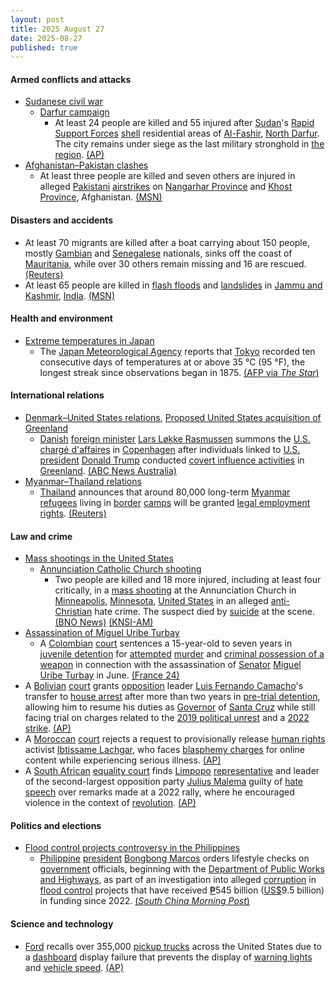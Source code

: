 ```yaml
---
layout: post
title: 2025 August 27
date: 2025-08-27
published: true
---
```



#### Armed conflicts and attacks

* [Sudanese civil war](https://en.wikipedia.org/wiki/Sudanese_civil_war_%282023%E2%80%93present%29 "Sudanese civil war (2023–present)")
  * [Darfur campaign](https://en.wikipedia.org/wiki/Darfur_campaign_%282023%E2%80%93present%29 "Darfur campaign (2023–present)")
    * At least 24 people are killed and 55 injured after [Sudan](https://en.wikipedia.org/wiki/Sudan "Sudan")'s [Rapid Support Forces](https://en.wikipedia.org/wiki/Rapid_Support_Forces "Rapid Support Forces") [shell](https://en.wikipedia.org/wiki/Shell_%28projectile%29 "Shell (projectile)") residential areas of [Al-Fashir](https://en.wikipedia.org/wiki/Al-Fashir "Al-Fashir"), [North Darfur](https://en.wikipedia.org/wiki/North_Darfur "North Darfur"). The city remains under siege as the last military stronghold in [the region](https://en.wikipedia.org/wiki/Darfur "Darfur"). [(AP)](https://apnews.com/article/sudan-military-rsf-darfur-el-fasher-d5f8bb5589f1c77b95c107bd72d15449)
* [Afghanistan–Pakistan clashes](https://en.wikipedia.org/wiki/Afghanistan%E2%80%93Pakistan_clashes_%282024%E2%80%93present%29 "Afghanistan–Pakistan clashes (2024–present)")
  * At least three people are killed and seven others are injured in alleged [Pakistani](https://en.wikipedia.org/wiki/Pakistan "Pakistan") [airstrikes](https://en.wikipedia.org/wiki/Airstrike "Airstrike") on [Nangarhar Province](https://en.wikipedia.org/wiki/Nangarhar_Province "Nangarhar Province") and [Khost Province](https://en.wikipedia.org/wiki/Khost_Province "Khost Province"), Afghanistan. [(MSN)](https://www.msn.com/en-ca/news/world/taliban-blames-pakistan-for-airstrikes-that-kill-3-people-in-eastern-afghanistan/ar-AA1LqlP8?ocid=winp1taskbar&cvid=0fab9a2a350249e2adb0f5702965899c&ei=7)

#### Disasters and accidents

* At least 70 migrants are killed after a boat carrying about 150 people, mostly [Gambian](https://en.wikipedia.org/wiki/Gambia "Gambia") and [Senegalese](https://en.wikipedia.org/wiki/Senegal "Senegal") nationals, sinks off the coast of [Mauritania](https://en.wikipedia.org/wiki/Mauritania "Mauritania"), while over 30 others remain missing and 16 are rescued. [(Reuters)](https://www.reuters.com/world/europe/least-70-killed-capsize-migrant-boat-off-west-africa-gambia-says-2025-08-30/)
* At least 65 people are killed in [flash floods](https://en.wikipedia.org/wiki/Flash_flood "Flash flood") and [landslides](https://en.wikipedia.org/wiki/Landslide "Landslide") in [Jammu and Kashmir](https://en.wikipedia.org/wiki/Jammu_and_Kashmir_%28union_territory%29 "Jammu and Kashmir (union territory)"), [India](https://en.wikipedia.org/wiki/India "India"). [(MSN)](https://www.msn.com/en-ca/weather/topstories/flash-floods-and-landslide-kill-dozens-in-indian-controlled-kashmir/ar-AA1LjcpD?ocid=winp1taskbar&cvid=09d62ab106224ac8cf04b3fbcc96fd71&ei=7)

#### Health and environment

* [Extreme temperatures in Japan](https://en.wikipedia.org/wiki/List_of_extreme_temperatures_in_Japan "List of extreme temperatures in Japan")
  * The [Japan Meteorological Agency](https://en.wikipedia.org/wiki/Japan_Meteorological_Agency "Japan Meteorological Agency") reports that [Tokyo](https://en.wikipedia.org/wiki/Tokyo "Tokyo") recorded ten consecutive days of temperatures at or above 35 °C (95 °F), the longest streak since observations began in 1875. [(AFP via *The Star*)](https://www.thestar.com.my/aseanplus/aseanplus-news/2025/08/27/tokyo-logs-record-10-days-of-35-deg-c-or-more-weather-agency)

#### International relations

* [Denmark–United States relations](https://en.wikipedia.org/wiki/Denmark%E2%80%93United_States_relations "Denmark–United States relations"), [Proposed United States acquisition of Greenland](https://en.wikipedia.org/wiki/Proposed_United_States_acquisition_of_Greenland "Proposed United States acquisition of Greenland")
  * [Danish](https://en.wikipedia.org/wiki/Denmark "Denmark") [foreign minister](https://en.wikipedia.org/wiki/Minister_of_Foreign_Affairs_%28Denmark%29 "Minister of Foreign Affairs (Denmark)") [Lars Løkke Rasmussen](https://en.wikipedia.org/wiki/Lars_L%C3%B8kke_Rasmussen "Lars Løkke Rasmussen") summons the [U.S.](https://en.wikipedia.org/wiki/U.S. "U.S.") [chargé d'affaires](https://en.wikipedia.org/wiki/Charg%C3%A9_d%27affaires "Chargé d'affaires") in [Copenhagen](https://en.wikipedia.org/wiki/Copenhagen "Copenhagen") after individuals linked to [U.S. president](https://en.wikipedia.org/wiki/President_of_the_United_States "President of the United States") [Donald Trump](https://en.wikipedia.org/wiki/Donald_Trump "Donald Trump") conducted [covert influence activities](https://en.wikipedia.org/wiki/Covert_operation "Covert operation") in [Greenland](https://en.wikipedia.org/wiki/Greenland "Greenland"). [(ABC News Australia)](https://www.abc.net.au/news/2025-08-28/denmark-summons-us-envoy-people-carrying-influence-in-greenland/105705686)
* [Myanmar–Thailand relations](https://en.wikipedia.org/wiki/Myanmar%E2%80%93Thailand_relations "Myanmar–Thailand relations")
  * [Thailand](https://en.wikipedia.org/wiki/Thailand "Thailand") announces that around 80,000 long-term [Myanmar](https://en.wikipedia.org/wiki/Myanmar "Myanmar") [refugees](https://en.wikipedia.org/wiki/Burmese_diaspora "Burmese diaspora") living in [border](https://en.wikipedia.org/wiki/Myanmar%E2%80%93Thailand_border "Myanmar–Thailand border") [camps](https://en.wikipedia.org/wiki/Refugee_camp "Refugee camp") will be granted [legal employment rights](https://en.wikipedia.org/wiki/Thai_labour_law "Thai labour law"). [(Reuters)](https://www.reuters.com/world/asia-pacific/thailand-grants-some-myanmar-refugees-right-legal-work-2025-08-27/)

#### Law and crime

* [Mass shootings in the United States](https://en.wikipedia.org/wiki/Mass_shootings_in_the_United_States "Mass shootings in the United States")
  * [Annunciation Catholic Church shooting](https://en.wikipedia.org/wiki/Annunciation_Catholic_Church_shooting "Annunciation Catholic Church shooting")
    * Two people are killed and 18 more injured, including at least four critically, in a [mass shooting](https://en.wikipedia.org/wiki/Mass_shooting "Mass shooting") at the Annunciation Church in [Minneapolis](https://en.wikipedia.org/wiki/Minneapolis "Minneapolis"), [Minnesota](https://en.wikipedia.org/wiki/Minnesota "Minnesota"), [United States](https://en.wikipedia.org/wiki/United_States "United States") in an alleged [anti-Christian](https://en.wikipedia.org/wiki/Anti-Christian_sentiment "Anti-Christian sentiment") hate crime. The suspect died by [suicide](https://en.wikipedia.org/wiki/Suicide "Suicide") at the scene. [(BNO News)](https://bnonews.com/index.php/2025/08/active-shooter-at-annunciation-church-in-minneapolis/) [(KNSI-AM)](https://knsiradio.com/2025/08/27/multiple-casualties-reported-at-minneapolis-church/)
* [Assassination of Miguel Uribe Turbay](https://en.wikipedia.org/wiki/Assassination_of_Miguel_Uribe_Turbay "Assassination of Miguel Uribe Turbay")
  * A [Colombian](https://en.wikipedia.org/wiki/Colombia "Colombia") [court](https://en.wikipedia.org/wiki/Judiciary_of_Colombia "Judiciary of Colombia") sentences a 15-year-old to seven years in [juvenile detention](https://en.wikipedia.org/wiki/Juvenile_delinquency "Juvenile delinquency") for [attempted](https://en.wikipedia.org/wiki/Attempted_murder "Attempted murder") [murder](https://en.wikipedia.org/wiki/Crime_in_Colombia#Murder "Crime in Colombia") and [criminal possession of a weapon](https://en.wikipedia.org/wiki/Criminal_possession_of_a_weapon "Criminal possession of a weapon") in connection with the assassination of [Senator](https://en.wikipedia.org/wiki/Senate_of_Colombia "Senate of Colombia") [Miguel Uribe Turbay](https://en.wikipedia.org/wiki/Miguel_Uribe_Turbay "Miguel Uribe Turbay") in June. [(France 24)](https://www.france24.com/en/americas/20250828-teen-shooter-colombia-miguel-uribe)
* A [Bolivian](https://en.wikipedia.org/wiki/Bolivia "Bolivia") [court](https://en.wikipedia.org/wiki/Judiciary_of_Bolivia "Judiciary of Bolivia") grants [opposition](https://en.wikipedia.org/wiki/Opposition_%28politics%29 "Opposition (politics)") leader [Luis Fernando Camacho](https://en.wikipedia.org/wiki/Luis_Fernando_Camacho "Luis Fernando Camacho")'s transfer to [house arrest](https://en.wikipedia.org/wiki/House_arrest "House arrest") after more than two years in [pre-trial detention](https://en.wikipedia.org/wiki/Pre-trial_detention "Pre-trial detention"), allowing him to resume his duties as [Governor](https://en.wikipedia.org/wiki/Governor_of_Santa_Cruz_Department "Governor of Santa Cruz Department") of [Santa Cruz](https://en.wikipedia.org/wiki/Santa_Cruz_Department "Santa Cruz Department") while still facing trial on charges related to the [2019 political unrest](https://en.wikipedia.org/wiki/2019_Bolivian_political_crisis "2019 Bolivian political crisis") and a [2022 strike](https://en.wikipedia.org/wiki/2022_in_Bolivia "2022 in Bolivia"). [(AP)](https://apnews.com/article/bolivia-evo-morales-luis-fernando-camacho-jail-872ae180aeb8a23eedf306f3f9e940ef)
* A [Moroccan](https://en.wikipedia.org/wiki/Morocco "Morocco") [court](https://en.wikipedia.org/wiki/Judiciary_of_Morocco "Judiciary of Morocco") rejects a request to provisionally release [human rights](https://en.wikipedia.org/wiki/Human_rights_in_Morocco "Human rights in Morocco") activist [Ibtissame Lachgar](https://en.wikipedia.org/wiki/Ibtissame_Lachgar "Ibtissame Lachgar"), who faces [blasphemy charges](https://en.wikipedia.org/wiki/Blasphemy_law "Blasphemy law") for online content while experiencing serious illness. [(AP)](https://apnews.com/article/morocco-blasphemy-trial-lesbian-fdc38b2d491ae2c0ec3b6c565b3d3d9b)
* A [South African](https://en.wikipedia.org/wiki/South_Africa "South Africa") [equality court](https://en.wikipedia.org/wiki/Promotion_of_Equality_and_Prevention_of_Unfair_Discrimination_Act%2C_2000 "Promotion of Equality and Prevention of Unfair Discrimination Act, 2000") finds [Limpopo](https://en.wikipedia.org/wiki/Limpopo "Limpopo") [representative](https://en.wikipedia.org/wiki/National_Assembly_of_South_Africa "National Assembly of South Africa") and leader of the second-largest opposition party [Julius Malema](https://en.wikipedia.org/wiki/Julius_Malema "Julius Malema") guilty of [hate speech](https://en.wikipedia.org/wiki/Hate_speech "Hate speech") over remarks made at a 2022 rally, where he encouraged violence in the context of [revolution](https://en.wikipedia.org/wiki/Riot "Riot"). [(AP)](https://apnews.com/article/south-africa-race-white-trump-malema-aade286269e02e8e85a1394ea2e74d66)

#### Politics and elections

* [Flood control projects controversy in the Philippines](https://en.wikipedia.org/wiki/Flood_control_projects_controversy_in_the_Philippines_%282024%E2%80%932025%29 "Flood control projects controversy in the Philippines (2024–2025)")
  * [Philippine](https://en.wikipedia.org/wiki/Philippine "Philippine") [president](https://en.wikipedia.org/wiki/President_of_the_Philippines "President of the Philippines") [Bongbong Marcos](https://en.wikipedia.org/wiki/Bongbong_Marcos "Bongbong Marcos") orders lifestyle checks on [government](https://en.wikipedia.org/wiki/Government_of_the_Philippines "Government of the Philippines") officials, beginning with the [Department of Public Works and Highways](https://en.wikipedia.org/wiki/Department_of_Public_Works_and_Highways "Department of Public Works and Highways"), as part of an investigation into alleged [corruption](https://en.wikipedia.org/wiki/Corruption_in_the_Philippines "Corruption in the Philippines") in [flood control](https://en.wikipedia.org/wiki/Flood_control "Flood control") projects that have received [₱](https://en.wikipedia.org/wiki/Philippine_peso "Philippine peso")545 billion ([US$](https://en.wikipedia.org/wiki/United_States_dollar "United States dollar")9.5 billion) in funding since 2022. [(*South China Morning Post*)](https://www.scmp.com/week-asia/economics/article/3323536/philippines-marcos-orders-lifestyle-checks-stem-flood-corruption-will-they-work)

#### Science and technology

* [Ford](https://en.wikipedia.org/wiki/Ford_Motor_Co "Ford Motor Co") recalls over 355,000 [pickup trucks](https://en.wikipedia.org/wiki/Pickup_truck "Pickup truck") across the United States due to a [dashboard](https://en.wikipedia.org/wiki/Dashboard "Dashboard") display failure that prevents the display of [warning lights](https://en.wikipedia.org/wiki/Tell-tale_%28automotive%29 "Tell-tale (automotive)") and [vehicle speed](https://en.wikipedia.org/wiki/Speedometer "Speedometer"). [(AP)](https://apnews.com/article/ford-recall-f150-instrument-panel-display-ecdd56ae9201020d4f848393fad827de)
